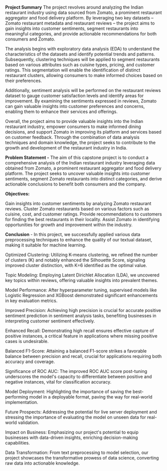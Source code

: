 **Project Summary** 
The project revolves around analyzing the Indian restaurant industry using data sourced from Zomato, a prominent restaurant aggregator and food delivery platform. By leveraging two key datasets – Zomato restaurant metadata and restaurant reviews – the project aims to gain insights into customer sentiments, segment restaurants into meaningful categories, and provide actionable recommendations for both consumers and Zomato.

The analysis begins with exploratory data analysis (EDA) to understand the characteristics of the datasets and identify potential trends and patterns. Subsequently, clustering techniques will be applied to segment restaurants based on various attributes such as cuisine types, pricing, and customer ratings. This segmentation will enable the identification of distinct restaurant clusters, allowing consumers to make informed choices based on their preferences.

Additionally, sentiment analysis will be performed on the restaurant reviews dataset to gauge customer satisfaction levels and identify areas for improvement. By examining the sentiments expressed in reviews, Zomato can gain valuable insights into customer preferences and concerns, enabling them to enhance their services and offerings.

Overall, the project aims to provide valuable insights into the Indian restaurant industry, empower consumers to make informed dining decisions, and support Zomato in improving its platform and services based on customer feedback. Through the combination of data analysis techniques and domain knowledge, the project seeks to contribute to the growth and development of the restaurant industry in India.

**Problem Statement -** The aim of this capstone project is to conduct a comprehensive analysis of the Indian restaurant industry leveraging data obtained from Zomato, a prominent restaurant aggregator and food delivery platform. The project seeks to uncover valuable insights into customer sentiments, segment Zomato restaurants into distinct categories, and derive actionable conclusions to benefit both consumers and the company.

**Objectives:**

Gain insights into customer sentiments by analyzing Zomato restaurant reviews.
Cluster Zomato restaurants based on various factors such as cuisine, cost, and customer ratings.
Provide recommendations to customers for finding the best restaurants in their locality.
Assist Zomato in identifying opportunities for growth and improvement within the industry.

**Conclusion** - In this project, we successfully applied various data preprocessing techniques to enhance the quality of our textual dataset, making it suitable for machine learning.

Optimized Clustering: Utilizing K-means clustering, we refined the number of clusters (K) and notably enhanced the Silhouette Score, signaling improved cluster distinction, with K=6 identified as the optimal value.

Topic Modeling: Employing Latent Dirichlet Allocation (LDA), we uncovered key topics within reviews, offering valuable insights into prevalent themes.

Model Performance: After hyperparameter tuning, supervised models like Logistic Regression and XGBoost demonstrated significant enhancements in key evaluation metrics.

Improved Precision: Achieving high precision is crucial for accurate positive sentiment prediction in sentiment analysis tasks, benefiting businesses in interpreting customer sentiment effectively.

Enhanced Recall: Demonstrating high recall ensures effective capture of positive instances, a critical feature in applications where missing positive cases is undesirable.

Balanced F1-Score: Attaining a balanced F1-score strikes a favorable balance between precision and recall, crucial for applications requiring both accuracy and coverage.

Significance of ROC AUC: The improved ROC AUC score post-tuning underscores the model's capacity to differentiate between positive and negative instances, vital for classification accuracy.

Model Deployment: Highlighting the importance of saving the best-performing model in a deployable format, paving the way for real-world implementation.

Future Prospects: Addressing the potential for live server deployment and stressing the importance of evaluating the model on unseen data for real-world validation.

Impact on Business: Emphasizing our project's potential to equip businesses with data-driven insights, enriching decision-making capabilities.

Data Transformation: From text preprocessing to model selection, our project showcases the transformative prowess of data science, converting raw data into actionable knowledge.
